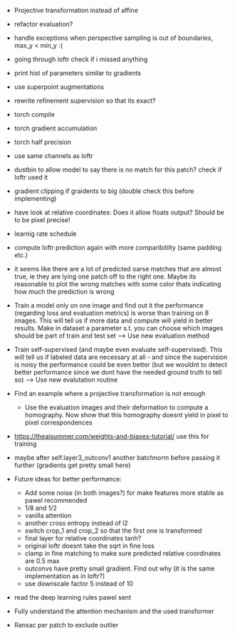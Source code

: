 - Projective transformation instead of affine

- refactor evaluation? 
- handle exceptions when perspective sampling is out of boundaries, max_y < min_y :(
- going through loftr check if i missed anything
- print hist of parameters similar to gradients
- use superpoint augmentations
- rewrite refinement supervision so that its exact?
- torch compile
- torch gradient accumulation
- torch half precision

- use same channels as loftr
- dustbin to allow model to say there is no match for this patch? check if loftr used it
- gradient clipping if graidents to big (double check this before implementing)

- have look at relative coordinates: Does it allow floats output? Should be to be pixel precise!

- learnig rate schedule


- compute loftr prediction again with more comparibitilty (same padding etc.)

- it seems like there are a lot of predicted oarse matches that are almost true, ie they are lying one patch off to the right one. Maybe its reasonable to plot the wrong matches with some color thats indicating how much the prediction is wrong

- Train a model only on one image and find out it the performance (regarding loss and evaluation metrics) is worse than training on 8 images. This will tell us if more data and compute will yield in better results. Make in dataset a parameter s.t. you can choose which images should be part of train and test set --> Use new evaluation method

- Train self-supervised (and maybe even evaluate self-supervised). This will tell us if labeled data are necessary at all - and since the supervision is noisy the performance could be even better (but we wouldnt to detect better performance since we dont have the needed ground truth to tell so)  --> Use new evalutation routine

- Find an example where a projective transformation is not enough 
    - Use the evaluation images and their deformation to compute a homography. Now show that this homography doesnt yield in pixel to pixel correspondences

- https://theaisummer.com/weights-and-biases-tutorial/ use this for training

- maybe after self.layer3_outconv1 another batchnorm before passing it further (gradients get pretty small here)

- Future ideas for better performance:
    - Add some noise (in both images?) for make features more stable as pawel recommended
    - 1/8 and 1/2
    - vanilla attention
    - another cross entropy instead of l2
    - switch crop_1 and crop_2 so that the first one is transformed
    - final layer for relative coordinates tanh?
    - original loftr doesnt take the sqrt in fine loss
    - clamp in fine matching to make sure predicted relative coordinates are 0.5 max
    - outconvs have pretty small gradient. Find out why (it is the same implementation as in loftr?)
    - use downscale factor 5 instead of 10


- read the deep learning rules pawel sent 
 
- Fully understand the attention mechanism and the used transformer

- Ransac per patch to exclude outlier